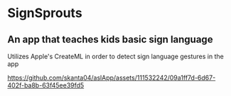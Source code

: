 # SignSprouts
## An app that teaches kids basic sign language
Utilizes Apple's CreateML in order to detect sign language gestures in the app

https://github.com/skanta04/aslApp/assets/111532242/09a1ff7d-6d67-402f-ba8b-63f45ee39fd5

